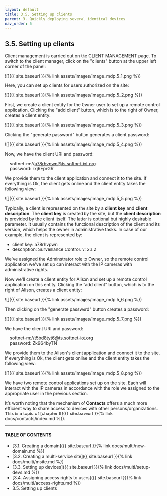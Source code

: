 ```yaml
---
layout: default
title: 3.5. Setting up clients
parent: 3. Quickly deploying several identical devices
nav_order: 5
---
```


## 3.5. Setting up clients

Client management is carried out on the <span class="header-green">CLIENT MANAGEMENT</span> page. To switch to the client manager, click on the "<span class="text-cyan">clients</span>" button at the upper left corner of the panel:

![]({{ site.baseurl }}{% link assets/images/image_mdp.5_1.png %})

Here, you can set up clients for users authorized on the site:

![]({{ site.baseurl }}{% link assets/images/image_mdp.5_2.png %})

First, we create a client entity for the Owner user to set up a remote control application. Clicking the "<span class="text-green">add client</span>" button, which is to the right of Owner, creates a client entity:

![]({{ site.baseurl }}{% link assets/images/image_mdp.5_3.png %})

Clicking the "<span class="text-green">generate password</span>" button generates a client password:

![]({{ site.baseurl }}{% link assets/images/image_mdp.5_4.png %})

Now, we have the client URI and password:  

&nbsp;&nbsp;&nbsp;&nbsp;softnet-m://a78rhvpwn@ts.softnet-iot.org  
&nbsp;&nbsp;&nbsp;&nbsp;<span class="text-orange">password:</span> rxj6EprGR  

We provide them to the client application and connect it to the site. If everything is Ok, the client gets online and the client entity takes the following view:

![]({{ site.baseurl }}{% link assets/images/image_mdp.5_5.png %})

Typically, a client is represented on the site by a **client key** and **client description**. The **client key** is created by the site, but the **client description** is provided by the client itself. The latter is optional but highly desirable parameter. It usually contains the functional description of the client and its version, which helps the owner in administrative tasks. In case of our example, the client is represented by:  
* <span class="text-caption">client key</span>: a78rhvpwn
* <span class="text-caption">description</span>: Surveillance Control. V: 2.1.2  

We've assigned the <span class="text-role">Adminstrator</span> role to Owner, so the remote control application we've set up can interact with the IP cameras with administrative rights.  

Now we'll create a client entity for Alison and set up a remote control application on this entity. Clicking the "<span class="text-green">add client</span>" button, which is to the right of Alison, creates a client entity:

![]({{ site.baseurl }}{% link assets/images/image_mdp.5_6.png %})

Then clicking on the "<span class="text-green">generate password</span>" button creates a password:

![]({{ site.baseurl }}{% link assets/images/image_mdp.5_7.png %})

We have the client URI and password:  

&nbsp;&nbsp;&nbsp;&nbsp;softnet-m://t5bd8tyt6@ts.softnet-iot.org  
&nbsp;&nbsp;&nbsp;&nbsp;<span class="text-orange">password:</span> Zk964byTN  

We provide them to the Alison's client application and connect it to the site. If everything is Ok, the client gets online and the client entity takes the following view:

![]({{ site.baseurl }}{% link assets/images/image_mdp.5_8.png %})

We have two remote control applications set up on the site. Each will interact with the IP cameras in accordance with the role we assigned to the appropriate user in the previous section.  

It’s worth noting that the mechanism of **Contacts** offers a much more efficient way to share access to devices with other persons/organizations. This is a topic of [chapter 8]({{ site.baseurl }}{% link docs/contacts/index.md %}).

---
#### TABLE OF CONTENTS
* [3.1. Creating a domain]({{ site.baseurl }}{% link docs/multi/new-domain.md %})
* [3.2. Creating a multi-service site]({{ site.baseurl }}{% link docs/multi/msite.md %})
* [3.3. Setting up devices]({{ site.baseurl }}{% link docs/multi/setup-devs.md %})
* [3.4. Assigning access rights to users]({{ site.baseurl }}{% link docs/multi/access-rights.md %})
* 3.5. Setting up clients
